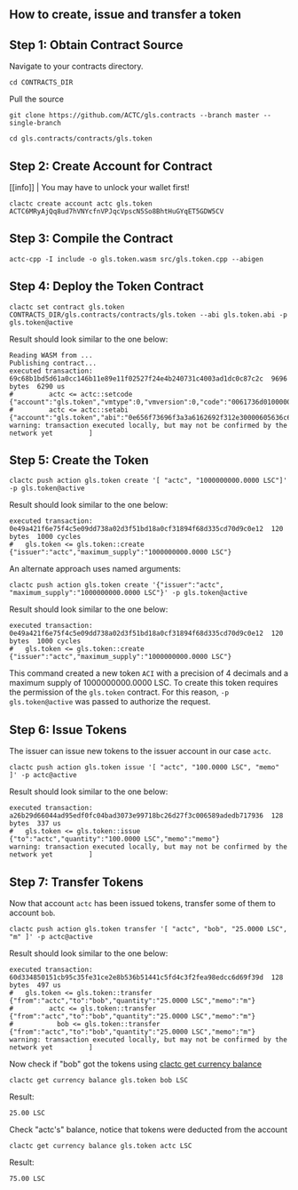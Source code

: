## How to create, issue and transfer a token

## Step 1: Obtain Contract Source

Navigate to your contracts directory.

```text
cd CONTRACTS_DIR
```

Pull the source
```text
git clone https://github.com/ACTC/gls.contracts --branch master --single-branch
```

```text
cd gls.contracts/contracts/gls.token
```

## Step 2: Create Account for Contract
[[info]]
| You may have to unlock your wallet first!

```shell
clactc create account actc gls.token ACTC6MRyAjQq8ud7hVNYcfnVPJqcVpscN5So8BhtHuGYqET5GDW5CV
```

## Step 3: Compile the Contract

```shell
actc-cpp -I include -o gls.token.wasm src/gls.token.cpp --abigen
```

## Step 4: Deploy the Token Contract

```shell
clactc set contract gls.token CONTRACTS_DIR/gls.contracts/contracts/gls.token --abi gls.token.abi -p gls.token@active
```

Result should look similar to the one below:
```shell
Reading WASM from ...
Publishing contract...
executed transaction: 69c68b1bd5d61a0cc146b11e89e11f02527f24e4b240731c4003ad1dc0c87c2c  9696 bytes  6290 us
#         actc <= actc::setcode               {"account":"gls.token","vmtype":0,"vmversion":0,"code":"0061736d0100000001aa011c60037f7e7f0060047f...
#         actc <= actc::setabi                {"account":"gls.token","abi":"0e656f73696f3a3a6162692f312e30000605636c6f73650002056f776e6572046e61...
warning: transaction executed locally, but may not be confirmed by the network yet         ]
```

## Step 5: Create the Token

```shell
clactc push action gls.token create '[ "actc", "1000000000.0000 LSC"]' -p gls.token@active
```

Result should look similar to the one below:
```shell
executed transaction: 0e49a421f6e75f4c5e09dd738a02d3f51bd18a0cf31894f68d335cd70d9c0e12  120 bytes  1000 cycles
#   gls.token <= gls.token::create          {"issuer":"actc","maximum_supply":"1000000000.0000 LSC"}
```

An alternate approach uses named arguments:

```shell
clactc push action gls.token create '{"issuer":"actc", "maximum_supply":"1000000000.0000 LSC"}' -p gls.token@active
```

Result should look similar to the one below:
```shell
executed transaction: 0e49a421f6e75f4c5e09dd738a02d3f51bd18a0cf31894f68d335cd70d9c0e12  120 bytes  1000 cycles
#   gls.token <= gls.token::create          {"issuer":"actc","maximum_supply":"1000000000.0000 LSC"}
```
This command created a new token `ACI` with a precision of 4 decimals and a maximum supply of 1000000000.0000 LSC.  To create this token requires the permission of the `gls.token` contract. For this reason, `-p gls.token@active` was passed to authorize the request.

## Step 6: Issue Tokens

The issuer can issue new tokens to the issuer account in our case `actc`.

```text
clactc push action gls.token issue '[ "actc", "100.0000 LSC", "memo" ]' -p actc@active
```

Result should look similar to the one below:
```shell
executed transaction: a26b29d66044ad95edf0fc04bad3073e99718bc26d27f3c006589adedb717936  128 bytes  337 us
#   gls.token <= gls.token::issue           {"to":"actc","quantity":"100.0000 LSC","memo":"memo"}
warning: transaction executed locally, but may not be confirmed by the network yet         ]
```

## Step 7: Transfer Tokens

Now that account `actc` has been issued tokens, transfer some of them to account `bob`.

```shell
clactc push action gls.token transfer '[ "actc", "bob", "25.0000 LSC", "m" ]' -p actc@active
```

Result should look similar to the one below:
```text
executed transaction: 60d334850151cb95c35fe31ce2e8b536b51441c5fd4c3f2fea98edcc6d69f39d  128 bytes  497 us
#   gls.token <= gls.token::transfer        {"from":"actc","to":"bob","quantity":"25.0000 LSC","memo":"m"}
#         actc <= gls.token::transfer        {"from":"actc","to":"bob","quantity":"25.0000 LSC","memo":"m"}
#           bob <= gls.token::transfer        {"from":"actc","to":"bob","quantity":"25.0000 LSC","memo":"m"}
warning: transaction executed locally, but may not be confirmed by the network yet         ]
```
Now check if "bob" got the tokens using [clactc get currency balance](https://developers.actc.io/actc-clactc/reference#currency-balance)

```shell
clactc get currency balance gls.token bob LSC
```

Result:
```text
25.00 LSC
```

Check "actc's" balance, notice that tokens were deducted from the account

```shell
clactc get currency balance gls.token actc LSC
```

Result:
```text
75.00 LSC
```

